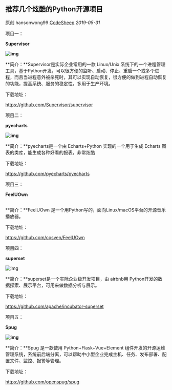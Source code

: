 ## 推荐几个炫酷的Python开源项目

原创 hansonwong99 [CodeSheep](javascript:void(0);) *2019-05-31*

项目一：



**Supervisor**

**![img](https://mmbiz.qpic.cn/mmbiz_png/xq9PqibkVAzrUvZicicveTzB75G5ib2fProYAhbqPKz1zISCasW1oElF2AaY7jlXeMBkT5b0MRDpfTz5ibsxjqorpkQ/640?wx_fmt=png&tp=webp&wxfrom=5&wx_lazy=1&wx_co=1)**





**简介：**Supervisor是实际企业常用的一款 Linux/Unix 系统下的一个进程管理工具，基于Python开发，可以很方便的监听、启动、停止、重启一个或多个进程，而且当进程意外被杀死时，其可以实现自动恢复，很方便的做到进程自动恢复的功能，提高系统、服务的稳定性，多用于生产环境。



下载地址：

https://github.com/Supervisor/supervisor

项目二：



**pyecharts**

**![img](https://mmbiz.qpic.cn/mmbiz_png/xq9PqibkVAzrUvZicicveTzB75G5ib2fProYtD0S6xzmF42kwlq6dsLMqzvrDEN7dYFQZwmyH6DDWia2NvsABlnKMSg/640?wx_fmt=png&tp=webp&wxfrom=5&wx_lazy=1&wx_co=1)**



**简介：**pyecharts是一个由 Echarts+Python 实现的一个用于生成 Echarts 图表的类库，能生成各种好看的报表，非常炫酷



下载地址：

https://github.com/pyecharts/pyecharts



项目三：



**FeelUOwn**

**![img](data:image/gif;base64,iVBORw0KGgoAAAANSUhEUgAAAAEAAAABCAYAAAAfFcSJAAAADUlEQVQImWNgYGBgAAAABQABh6FO1AAAAABJRU5ErkJggg==)**



**简介：**FeelUOwn 是一个用Python写的，面向Linux/macOS平台的开源音乐播放器。



下载地址：

https://github.com/cosven/FeelUOwn

项目四：



**superset**

![img](https://mmbiz.qpic.cn/mmbiz_png/xq9PqibkVAzrUvZicicveTzB75G5ib2fProYicbIswJ7XibyVIdp3CPUgDpbRwg98Eianx51HKhiclCZ7Aialo768XLVjGg/640?wx_fmt=png&tp=webp&wxfrom=5&wx_lazy=1&wx_co=1)



**简介：**superset是一个实际企业级开发项目，由 airbnb用 Python开发的数据探索、展示平台，可用来做数据分析与展示。



下载地址：

https://github.com/apache/incubator-superset



项目五：



**Spug**

**![img](https://mmbiz.qpic.cn/mmbiz_png/xq9PqibkVAzrUvZicicveTzB75G5ib2fProYWzdpibn0K1kza8WUCb91m8QxT9urCiczMh57Co7xKFAy3CNxgs5eiat3Q/640?wx_fmt=png&tp=webp&wxfrom=5&wx_lazy=1&wx_co=1)**







**简介：**Spug 是一款使用 Python+Flask+Vue+Element 组件开发的开源运维管理系统，系统前后端分离，可以帮助中小型企业完成主机、任务、发布部署、配置文件、监控、报警等管理。



下载地址：

https://github.com/openspug/spug